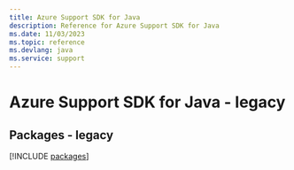 ```yaml
---
title: Azure Support SDK for Java
description: Reference for Azure Support SDK for Java
ms.date: 11/03/2023
ms.topic: reference
ms.devlang: java
ms.service: support
---
```

# Azure Support SDK for Java - legacy
## Packages - legacy
[!INCLUDE [packages](support-index.md)]